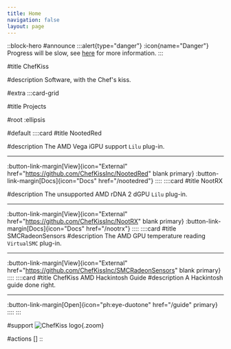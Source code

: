 ```yaml
---
title: Home
navigation: false
layout: page
---
```


::block-hero
#announce
:::alert{type="danger"}
:icon{name="Danger"} Progress will be slow, see [here](/nootedred#whys-development-not-as-active-now) for more information.
:::

#title
ChefKiss

#description
Software, with the Chef's kiss.

#extra
:::card-grid

#title
Projects

#root
:ellipsis

#default
  ::::card
  #title
  NootedRed

  #description
  The AMD Vega iGPU support `Lilu` plug-in.

  ----

  :button-link-margin[View]{icon="External" href="https://github.com/ChefKissInc/NootedRed" blank primary}
  :button-link-margin[Docs]{icon="Docs" href="/nootedred"}
  ::::
  ::::card
  #title
  NootRX

  #description
  The unsupported AMD rDNA 2 dGPU `Lilu` plug-in.

  ----

  :button-link-margin[View]{icon="External" href="https://github.com/ChefKissInc/NootRX" blank primary}
  :button-link-margin[Docs]{icon="Docs" href="/nootrx"}
  ::::
  ::::card
  #title
  SMCRadeonSensors
  #description
  The AMD GPU temperature reading `VirtualSMC` plug-in.

  ----

  :button-link-margin[View]{icon="External" href="https://github.com/ChefKissInc/SMCRadeonSensors" blank primary}
  ::::
  ::::card
  #title
  ChefKiss AMD Hackintosh Guide
  #description
  A Hackintosh guide done right.

  ----

  :button-link-margin[Open]{icon="ph:eye-duotone" href="/guide" primary}
  ::::
:::

#support
![ChefKiss logo](/ChefKiss@2x.png){.zoom}

#actions
[]
::
